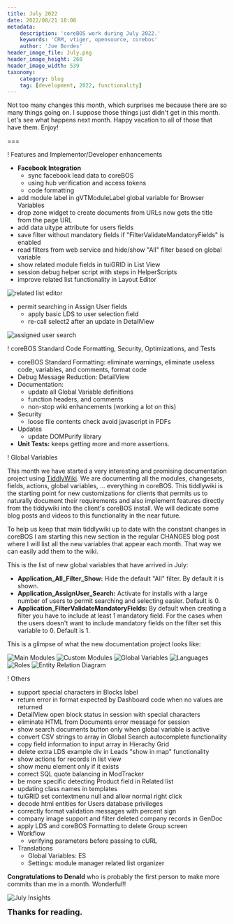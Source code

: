 ```yaml
---
title: July 2022
date: 2022/08/21 18:08
metadata:
    description: 'coreBOS work during July 2022.'
    keywords: 'CRM, vtiger, opensource, corebos'
    author: 'Joe Bordes'
header_image_file: July.png
header_image_height: 268
header_image_width: 539
taxonomy:
    category: blog
    tag: [development, 2022, functionality]
---
```


Not too many changes this month, which surprises me because there are so many things going on. I suppose those things just didn't get in this month. Let's see what happens next month. Happy vacation to all of those that have them. Enjoy!

===

 ! Features and Implementor/Developer enhancements

- **Facebook Integration**
  - sync facebook lead data to coreBOS
  - using hub verification and access tokens
  - code formatting
- add module label in gVTModuleLabel global variable for Browser Variables
- drop zone widget to create documents from URLs now gets the title from the page URL
- add data uitype attribute for users fields
- save filter without mandatory fields if "FilterValidateMandatoryFields" is enabled
- read filters from web service and hide/show "All" filter based on global variable
- show related module fields in tuiGRID in List View
- session debug helper script with steps in HelperScripts
- improve related list functionality in Layout Editor

![related list editor](relatedlisteditor.png)

- permit searching in Assign User fields
  - apply basic LDS to user selection field
  - re-call select2 after an update in DetailView

![assigned user search](usersearch.png)

<span></span>

 ! coreBOS Standard Code Formatting, Security, Optimizations, and Tests

- coreBOS Standard Formatting: eliminate warnings, eliminate useless code, variables, and comments, format code
- Debug Message Reduction: DetailView
- Documentation:
  - update all Global Variable definitions
  - function headers, and comments
  - non-stop wiki enhancements (working a lot on this)
- Security
  - loose file contents check avoid javascript in PDFs
- Updates
  - update DOMPurify library
- **Unit Tests:** keeps getting more and more assertions.

<span></span>

 ! Global Variables

This month we have started a very interesting and promising documentation project using [TiddlyWiki](http://tiddlywiki.com/). We are documenting all the modules, changesets, fields, actions, global variables, ... everything in coreBOS. This tiddlywiki is the starting point for new customizations for clients that permits us to naturally document their requirements and also implement features directly from the tiddywiki into the client's coreBOS install. We will dedicate some blog posts and videos to this functionality in the near future.

To help us keep that main tiddlywiki up to date with the constant changes in coreBOS I am starting this new section in the regular CHANGES blog post where I will list all the new variables that appear each month. That way we can easily add them to the wiki.

This is the list of new global variables that have arrived in July:

- **Application_All_Filter_Show:** Hide the default "All" filter. By default it is shown.
- **Application_AssignUser_Search:** Activate for installs with a large number of users to permit searching and selecting easier. Default is 0.
- **Application_FilterValidateMandatoryFields:** By default when creating a filter you have to include at least 1 mandatory field. For the cases when the users doesn't want to include mandatory fields on the filter set this variable to 0. Default is 1.

This is a glimpse of what the new documentation project looks like:

![Main Modules](mainmodules.png)
![Custom Modules](custommodules.png)
![Global Variables](globalvariables.png)
![Languages](languages.png)
![Roles](roles.png)
![Entity Relation Diagram](entityrelation.png)

 ! Others

- support special characters in Blocks label
- return error in format expected by Dashboard code when no values are returned
- DetailView open block status in session with special characters
- eliminate HTML from Documents error message for session
- show search documents button only when global variable is active
- convert CSV strings to array in Global Search autocomplete functionality
- copy field information to input array in Hierachy Grid
- delete extra LDS example div in Leads "show in map" functionality
- show actions for records in list view
- show menu element only if it exists
- correct SQL quote balancing in ModTracker
- be more specific detecting Product field in Related list
- updating class names in templates
- tuiGRID set contextmenu null and allow normal right click
- decode html entities for Users database privileges
- correctly format validation messages with percent sign
- company image support and filter deleted company records in GenDoc
- apply LDS and coreBOS Formatting to delete Group screen
- Workflow
  - verifying parameters before passing to cURL
- Translations
  - Global Variables: ES
  - Settings: module manager related list organizer

<span></span>

**Congratulations to Denald** who is probably the first person to make more commits than me in a month. Wonderful!!

![July Insights](corebosgithub2207.png)

**<span style="font-size:large">Thanks for reading.</span>**
